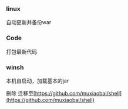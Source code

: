 ### linux 
  自动更新并备份war
### Code
  打包最新代码
### winsh
  本机自启动，加载基本的jar


删除 迁移至[https://github.com/muxiaobai/shell](https://github.com/muxiaobai/shell)
